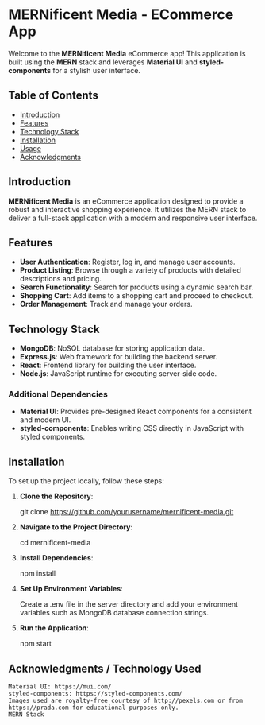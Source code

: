 # MERNificent Media - ECommerce App

Welcome to the **MERNificent Media** eCommerce app! This application is built using the **MERN** stack and leverages **Material UI** and **styled-components** for a stylish user interface.

## Table of Contents

- [Introduction](#introduction)
- [Features](#features)
- [Technology Stack](#technology-stack)
- [Installation](#installation)
- [Usage](#usage)
- [Acknowledgments](#acknowledgments)

## Introduction

**MERNificent Media** is an eCommerce application designed to provide a robust and interactive shopping experience. It utilizes the MERN stack to deliver a full-stack application with a modern and responsive user interface.

## Features

- **User Authentication**: Register, log in, and manage user accounts.
- **Product Listing**: Browse through a variety of products with detailed descriptions and pricing.
- **Search Functionality**: Search for products using a dynamic search bar.
- **Shopping Cart**: Add items to a shopping cart and proceed to checkout.
- **Order Management**: Track and manage your orders.

## Technology Stack

- **MongoDB**: NoSQL database for storing application data.
- **Express.js**: Web framework for building the backend server.
- **React**: Frontend library for building the user interface.
- **Node.js**: JavaScript runtime for executing server-side code.

### Additional Dependencies

- **Material UI**: Provides pre-designed React components for a consistent and modern UI.
- **styled-components**: Enables writing CSS directly in JavaScript with styled components.

## Installation

To set up the project locally, follow these steps:

1. **Clone the Repository**:

   git clone https://github.com/yourusername/mernificent-media.git

2. **Navigate to the Project Directory**:

    cd mernificent-media

3. **Install Dependencies**:

    npm install

4. **Set Up Environment Variables**:

    Create a .env file in the server directory and add your environment variables such as MongoDB database connection strings.

5. **Run the Application**:

    npm start

## Acknowledgments / Technology Used
    Material UI: https://mui.com/
    styled-components: https://styled-components.com/
    Images used are royalty-free courtesy of http://pexels.com or from https://prada.com for educational purposes only.
    MERN Stack